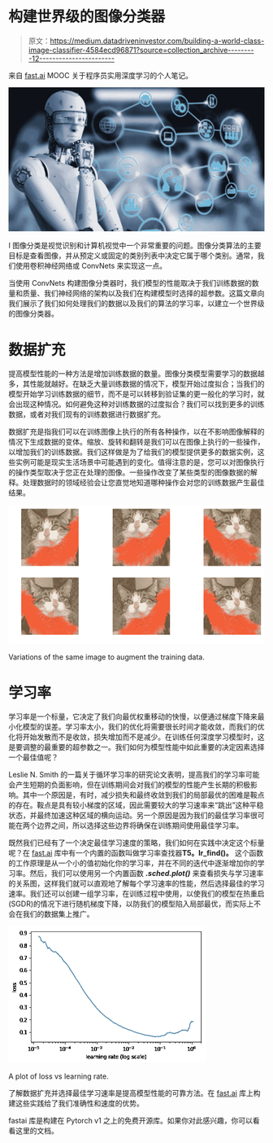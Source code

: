 # 构建世界级的图像分类器

> 原文：<https://medium.datadriveninvestor.com/building-a-world-class-image-classifier-4584ecd96871?source=collection_archive---------12----------------------->

来自 [fast.ai](https://course.fast.ai) MOOC 关于程序员实用深度学习的个人笔记。

![](img/3384bf864dfff81e9c269c5ac2898739.png)

I 图像分类是视觉识别和计算机视觉中一个非常重要的问题。图像分类算法的主要目标是查看图像，并从预定义或固定的类别列表中决定它属于哪个类别。通常，我们使用卷积神经网络或 ConvNets 来实现这一点。

当使用 ConvNets 构建图像分类器时，我们模型的性能取决于我们训练数据的数量和质量、我们神经网络的架构以及我们在构建模型时选择的超参数。这篇文章向我们展示了我们如何处理我们的数据以及我们的算法的学习率，以建立一个世界级的图像分类器。

# 数据扩充

提高模型性能的一种方法是增加训练数据的数量。图像分类模型需要学习的数据越多，其性能就越好。在缺乏大量训练数据的情况下，模型开始过度拟合；当我们的模型开始学习训练数据的细节，而不是可以转移到验证集的更一般化的学习时，就会出现这种情况。如何避免这种对训练数据的过度拟合？我们可以找到更多的训练数据，或者对我们现有的训练数据进行数据扩充。

数据扩充是指我们可以在训练图像上执行的所有各种操作，以在不影响图像解释的情况下生成数据的变体。缩放、旋转和翻转是我们可以在图像上执行的一些操作，以增加我们的训练数据。我们这样做是为了给我们的模型提供更多的数据实例，这些实例可能是现实生活场景中可能遇到的变化。值得注意的是，您可以对图像执行的操作类型取决于您正在处理的图像。一些操作改变了某些类型的图像数据的解释。处理数据时的领域经验会让您直觉地知道哪种操作会对您的训练数据产生最佳结果。

![](img/d48edadb2d6b4ce176237f275f4e8d59.png)

Variations of the same image to augment the training data.

# 学习率

学习率是一个标量，它决定了我们向最优权重移动的快慢，以便通过梯度下降来最小化模型的误差。学习率太小，我们的优化将需要很长时间才能收敛，而我们的优化将开始发散而不是收敛，损失增加而不是减少。在训练任何深度学习模型时，这是要调整的最重要的超参数之一。我们如何为模型性能中如此重要的决定因素选择一个最佳值呢？

Leslie N. Smith 的一篇关于循环学习率的研究论文表明，提高我们的学习率可能会产生短期的负面影响，但在训练期间会对我们的模型的性能产生长期的积极影响。其中一个原因是，有时，减少损失和最终收敛到我们的局部最优的困难是鞍点的存在。鞍点是具有较小梯度的区域，因此需要较大的学习速率来“跳出”这种平稳状态，并最终加速这种区域的横向运动。另一个原因是因为我们的最佳学习率很可能在两个边界之间，所以选择这些边界将确保在训练期间使用最佳学习率。

既然我们已经有了一个决定最佳学习速度的策略，我们如何在实践中决定这个标量呢？在 [fast.ai](https://github.com/fastai/fastai/tree/master/fastai) 库中有一个内置的函数叫做学习率查找器**T5。lr_find()。** 这个函数的工作原理是从一个小的值初始化你的学习率，并在不同的迭代中逐渐增加你的学习率。然后，我们可以使用另一个内置函数 ***.sched.plot()*** 来查看损失与学习速率的关系图，这样我们就可以直观地了解每个学习速率的性能，然后选择最佳的学习速率。我们还可以创建一组学习率，在训练过程中使用，以使我们的模型在热重启(SGDR)的情况下进行随机梯度下降，以防我们的模型陷入局部最优，而实际上不会在我们的数据集上推广。

![](img/037ff18498f502f9f45220d3ed627b46.png)

A plot of loss vs learning rate.

了解数据扩充并选择最佳学习速率是提高模型性能的可靠方法。在 [fast.ai](https://www.fast.ai) 库上构建这些实践给了我们准确性和速度的优势。

fastai 库是构建在 Pytorch v1 之上的免费开源库。如果你对此感兴趣，你可以看看这里的文档。